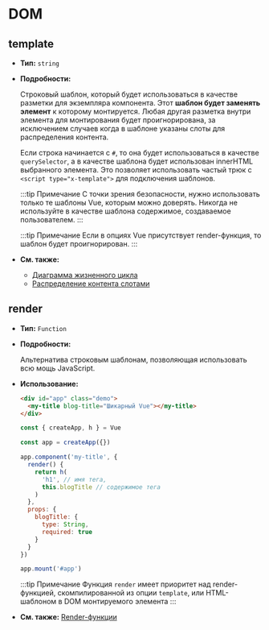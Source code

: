 # DOM

## template

- **Тип:** `string`

- **Подробности:**

  Строковый шаблон, который будет использоваться в качестве разметки для экземпляра компонента. Этот **шаблон будет заменять элемент** к которому монтируется. Любая другая разметка внутри элемента для монтирования будет проигнорирована, за исключением случаев когда в шаблоне указаны слоты для распределения контента.

  Если строка начинается с `#`, то она будет использоваться в качестве `querySelector`, а в качестве шаблона будет использован innerHTML выбранного элемента. Это позволяет использовать частый трюк с `<script type="x-template">` для подключения шаблонов.

  :::tip Примечание
  С точки зрения безопасности, нужно использовать только те шаблоны Vue, которым можно доверять. Никогда не используйте в качестве шаблона содержимое, создаваемое пользователем.
  :::

  :::tip Примечание
  Если в опциях Vue присутствует render-функция, то шаблон будет проигнорирован.
  :::

- **См. также:**
  - [Диаграмма жизненного цикла](../guide/instance.md#диаграмма-жизненного-цикла)
  - [Распределение контента слотами](../guide/component-basics.md#распределение-контента-слотами)

## render

- **Тип:** `Function`

- **Подробности:**

  Альтернатива строковым шаблонам, позволяющая использовать всю мощь JavaScript.

- **Использование:**

  ```html
  <div id="app" class="demo">
    <my-title blog-title="Шикарный Vue"></my-title>
  </div>
  ```

  ```js
  const { createApp, h } = Vue

  const app = createApp({})

  app.component('my-title', {
    render() {
      return h(
        'h1', // имя тега,
        this.blogTitle // содержимое тега
      )
    },
    props: {
      blogTitle: {
        type: String,
        required: true
      }
    }
  })

  app.mount('#app')
  ```

  :::tip Примечание
  Функция `render` имеет приоритет над render-функцией, скомпилированной из опции `template`, или HTML-шаблоном в DOM монтируемого элемента
  :::

- **См. также:** [Render-функции](../guide/render-function.md)
